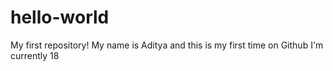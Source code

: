 # hello-world
My first repository!
My name is Aditya and this is my first time on Github
I'm currently 18
